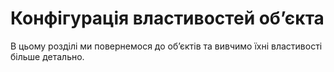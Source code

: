 # Конфігурація властивостей об’єкта

В цьому розділі ми повернемося до об’єктів та вивчимо їхні властивості більше детально.

